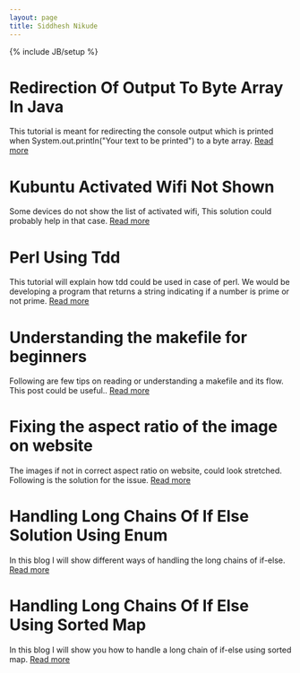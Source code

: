 ```yaml
---
layout: page
title: Siddhesh Nikude
---
```

{% include JB/setup %}

# Redirection Of Output To Byte Array In Java
This tutorial is meant for redirecting the console output which is printed when System.out.println("Your text to be printed") to a byte array.
[Read more](http://sidnik007.github.io/lessons/2015/07/29/redirection-of-output-to-byte-array-in-java)

# Kubuntu Activated Wifi Not Shown
Some devices do not show the list of activated wifi, This solution could probably help in that case.
[Read more](http://sidnik007.github.io/lessons/2015/07/31/kubuntu-activated-wifi-not-shown)

# Perl Using Tdd
This tutorial will explain how tdd could be used in case of perl. We would be developing a program that returns a string indicating if a number is prime or not prime.
[Read more](http://sidnik007.github.io/lessons/2015/08/06/perl-using-tdd)

# Understanding the makefile for beginners
Following are few tips on reading or understanding a makefile and its flow. This post could be useful..
[Read more](http://sidnik007.github.io/lessons/2015/08/19/tips-for-reading-and-understanding-makefile)

# Fixing the aspect ratio of the image on website
The images if not in correct aspect ratio on website, could look stretched. Following is the solution for the issue.
[Read more](http://sidnik007.github.io/lessons/2015/09/11/maintain-aspect-ratio-of-images-on-website)

# Handling Long Chains Of If Else Solution Using Enum
In this blog I will show different ways of handling the long chains of if-else.
[Read more](http://sidnik007.github.io/lessons/2015/12/11/handling-long-chains-of-if-else-solution-using-enum)

# Handling Long Chains Of If Else Using Sorted Map
In this blog I will show you how to handle a long chain of if-else using sorted map.
[Read more](http://sidnik007.github.io/lessons/2015/12/14/handling-long-chains-of-if-else-using-sorted-map)
